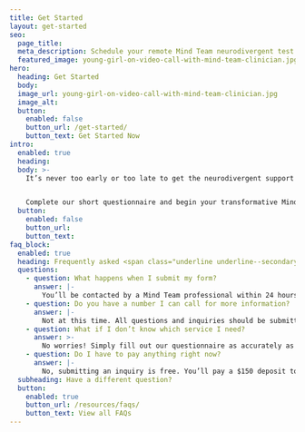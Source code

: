 ```yaml
---
title: Get Started
layout: get-started
seo:
  page_title:
  meta_description: Schedule your remote Mind Team neurodivergent test or set up your neurodivergent treatment sessions by filling out our brief questionnaire.
  featured_image: young-girl-on-video-call-with-mind-team-clinician.jpg
hero:
  heading: Get Started
  body:
  image_url: young-girl-on-video-call-with-mind-team-clinician.jpg
  image_alt:
  button:
    enabled: false
    button_url: /get-started/
    button_text: Get Started Now
intro:
  enabled: true
  heading:
  body: >-
    It’s never too early or too late to get the neurodivergent support you or your child deserve. Whether you need to schedule testing or treatment, the process is simple. 


    Complete our short questionnaire and begin your transformative Mind Team journey today!
  button:
    enabled: false
    button_url:
    button_text:
faq_block:
  enabled: true
  heading: Frequently asked <span class="underline underline--secondary">questions</span>
  questions:
    - question: What happens when I submit my form?
      answer: |-
        You’ll be contacted by a Mind Team professional within 24 hours to review your information, answer your questions and schedule your initial intake interview.
    - question: Do you have a number I can call for more information?
      answer: |-
        Not at this time. All questions and inquiries should be submitted via the questionnaire form above.
    - question: What if I don’t know which service I need?
      answer: >-
        No worries! Simply fill out our questionnaire as accurately as possible and our expert team will help determine the service that best suits your needs.
    - question: Do I have to pay anything right now?
      answer: |-
        No, submitting an inquiry is free. You’ll pay a $150 deposit to schedule your intake interview and 50% of your remaining balance to schedule your test session.
  subheading: Have a different question?
  button:
    enabled: true
    button_url: /resources/faqs/
    button_text: View all FAQs
---
```

